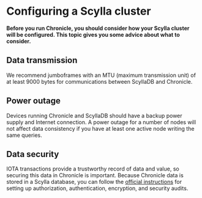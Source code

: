 # Configuring a Scylla cluster

**Before you run Chronicle, you should consider how your Scylla cluster will be configured. This topic gives you some advice about what to consider.**

## Data transmission

We recommend jumboframes with an MTU (maximum transmission unit) of at least 9000 bytes for communications between ScyllaDB and Chronicle.  

## Power outage

Devices running Chronicle and ScyllaDB should have a backup power supply and Internet connection. A power outage for a number of nodes will not affect data consistency if you have at least one active node writing the same queries.

## Data security

IOTA transactions provide a trustworthy record of data and value, so securing this data in Chronicle is important. Because Chronicle data is stored in a Scylla database, you can follow the [official instructions](https://docs.scylladb.com/operating-scylla/security/security_checklist/) for setting up authorization, authentication, encryption, and security audits.